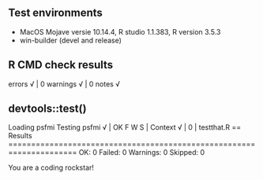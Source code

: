 ## Test environments
*	MacOS Mojave versie 10.14.4, R studio 1.1.383, R version 3.5.3
* win-builder (devel and release)


## R CMD check results
errors √ | 0 warnings √ | 0 notes √

## devtools::test()
Loading psfmi
Testing psfmi
√ | OK F W S | Context
√ |  0       | testthat.R
== Results =====================================================================
OK:       0
Failed:   0
Warnings: 0
Skipped:  0

You are a coding rockstar!
